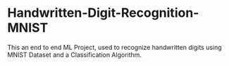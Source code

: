 # Handwritten-Digit-Recognition-MNIST
This an end to end ML Project, used to recognize handwritten digits using MNIST Dataset and a Classification Algorithm.
